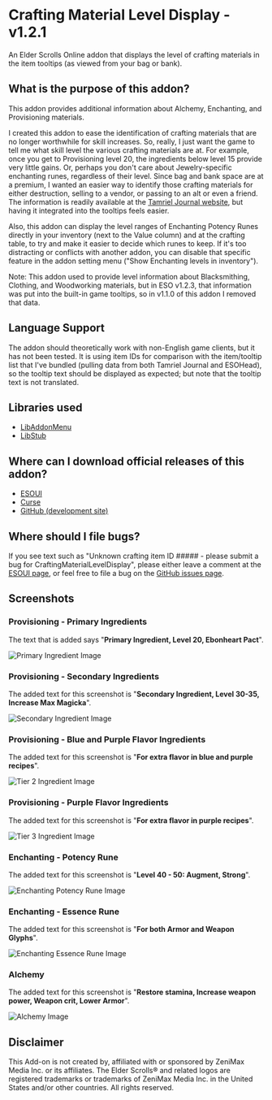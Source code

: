 Crafting Material Level Display - v1.2.1
===================================

An Elder Scrolls Online addon that displays the level of crafting materials in the item tooltips (as viewed from your 
bag or bank).

## What is the purpose of this addon?

This addon provides additional information about Alchemy, Enchanting, and Provisioning materials.

I created this addon to ease the identification of crafting materials that are no longer worthwhile for skill 
increases. So, really, I just want the game to tell me what skill level the various crafting materials are at. For 
example, once you get to Provisioning level 20, the ingredients below level 15 provide very little gains. Or, perhaps 
you don't care about Jewelry-specific enchanting runes, regardless of their level. Since bag and bank space are at a 
premium, I wanted an easier way to identify those crafting materials for either destruction, selling to a vendor, or 
passing to an alt or even a friend. The information is readily available at the 
[Tamriel Journal website](http://tamrieljournal.com/eso-provisioning-ingredients/), but having it integrated into the 
tooltips feels easier.

Also, this addon can display the level ranges of Enchanting Potency Runes directly in your inventory (next to the 
Value column) and at the crafting table, to try and make it easier to decide which runes to keep. If it's too distracting 
or conflicts with another addon, you can disable that specific feature in the addon setting menu ("Show Enchanting levels in
inventory").

Note: This addon used to provide level information about Blacksmithing, Clothing, and Woodworking materials, but in 
ESO v1.2.3, that information was put into the built-in game tooltips, so in v1.1.0 of this addon I removed that data.

## Language Support

The addon should theoretically work with non-English game clients, but it has not been tested. It is using item IDs 
for comparison with the item/tooltip list that I've bundled (pulling data from both Tamriel Journal and ESOHead), so 
the tooltip text should be displayed as expected; but note that the tooltip text is not translated.

## Libraries used

* [LibAddonMenu](http://www.esoui.com/downloads/info7-LibAddonMenu.html)
* [LibStub](http://www.esoui.com/downloads/info44-LibStub.html)

## Where can I download official releases of this addon?

* [ESOUI](http://www.esoui.com/downloads/info459-CraftingMaterialLevelDisplay.html)
* [Curse](http://www.curse.com/teso-addons/teso/crafting-material-level-display)
* [GitHub (development site)](https://github.com/jhegg/eso-crafting-material-level-display/)

## Where should I file bugs?

If you see text such as "Unknown crafting item ID ##### - please submit a bug for CraftingMaterialLevelDisplay", 
please either leave a comment at the 
[ESOUI page](http://www.esoui.com/downloads/info459-CraftingMaterialLevelDisplay.html#comments), or feel free to file 
a bug on the [GitHub issues page](https://github.com/jhegg/eso-crafting-material-level-display/issues).

## Screenshots

### Provisioning - Primary Ingredients

The text that is added says "**Primary Ingredient, Level 20, Ebonheart Pact**".

![Primary Ingredient Image](https://github.com/jhegg/eso-crafting-material-level-display/wiki/CraftingMaterialLevelDisplay-primary-v0.4.jpg)

### Provisioning - Secondary Ingredients

The added text for this screenshot is "**Secondary Ingredient, Level 30-35, Increase Max Magicka**".

![Secondary Ingredient Image](https://github.com/jhegg/eso-crafting-material-level-display/wiki/CraftingMaterialLevelDisplay-secondary-v0.4.jpg)

### Provisioning - Blue and Purple Flavor Ingredients

The added text for this screenshot is "**For extra flavor in blue and purple recipes**".

![Tier 2 Ingredient Image](https://github.com/jhegg/eso-crafting-material-level-display/wiki/CraftingMaterialLevelDisplay-flavor-blue_and_purple-v1.0.4.jpg)

### Provisioning - Purple Flavor Ingredients

The added text for this screenshot is "**For extra flavor in purple recipes**".

![Tier 3 Ingredient Image](https://github.com/jhegg/eso-crafting-material-level-display/wiki/CraftingMaterialLevelDisplay-flavor-purple-v1.0.4.jpg)

### Enchanting - Potency Rune

The added text for this screenshot is "**Level 40 - 50: Augment, Strong**".

![Enchanting Potency Rune Image](https://github.com/jhegg/eso-crafting-material-level-display/wiki/CraftingMaterialLevelDisplay-enchanting-potency-rune-v1.0.7.jpg)

### Enchanting - Essence Rune

The added text for this screenshot is "**For both Armor and Weapon Glyphs**".

![Enchanting Essence Rune Image](https://github.com/jhegg/eso-crafting-material-level-display/wiki/CraftingMaterialLevelDisplay-enchanting-essence-rune-v0.5.jpg)

### Alchemy

The added text for this screenshot is "**Restore stamina, Increase weapon power, Weapon crit, Lower Armor**".

![Alchemy Image](https://github.com/jhegg/eso-crafting-material-level-display/wiki/CraftingMaterialLevelDisplay-alchemy-v1.0.9.jpg)

## Disclaimer

This Add-on is not created by, affiliated with or sponsored by ZeniMax Media Inc. or its affiliates. 
The Elder Scrolls® and related logos are registered trademarks or trademarks of ZeniMax Media Inc. in the United 
States and/or other countries. All rights reserved.